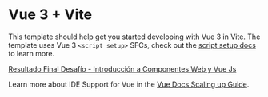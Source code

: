 # Vue 3 + Vite

This template should help get you started developing with Vue 3 in Vite. The template uses Vue 3 `<script setup>` SFCs, check out the [script setup docs](https://v3.vuejs.org/api/sfc-script-setup.html#sfc-script-setup) to learn more.

[Resultado Final Desafío - Introducción a Componentes Web y Vue
Js](https://legendary-marshmallow-38b6e5.netlify.app/)

Learn more about IDE Support for Vue in the [Vue Docs Scaling up Guide](https://vuejs.org/guide/scaling-up/tooling.html#ide-support).
